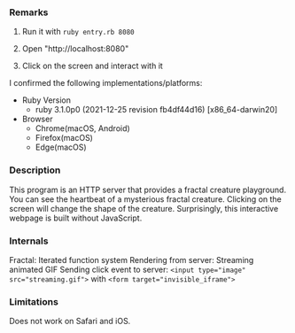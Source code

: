 ### Remarks

1. Run it with `ruby entry.rb 8080`

2. Open "http://localhost:8080"

3. Click on the screen and interact with it

I confirmed the following implementations/platforms:

* Ruby Version
  * ruby 3.1.0p0 (2021-12-25 revision fb4df44d16) [x86_64-darwin20]
* Browser
  * Chrome(macOS, Android)
  * Firefox(macOS)
  * Edge(macOS)

### Description

This program is an HTTP server that provides a fractal creature playground.
You can see the heartbeat of a mysterious fractal creature. Clicking on the screen will change the shape of the creature.
Surprisingly, this interactive webpage is built without JavaScript.

### Internals

Fractal: Iterated function system
Rendering from server: Streaming animated GIF
Sending click event to server: `<input type="image" src="streaming.gif">` with `<form target="invisible_iframe">`

### Limitations

Does not work on Safari and iOS.
